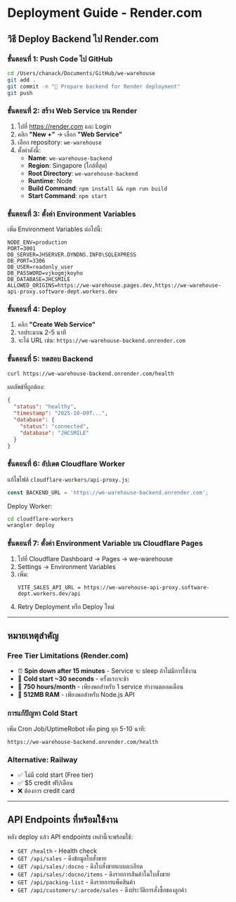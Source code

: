 # Deployment Guide - Render.com

## วิธี Deploy Backend ไป Render.com

### ขั้นตอนที่ 1: Push Code ไป GitHub

```bash
cd /Users/chanack/Documents/GitHub/we-warehouse
git add .
git commit -m "🚀 Prepare backend for Render deployment"
git push
```

### ขั้นตอนที่ 2: สร้าง Web Service บน Render

1. ไปที่ https://render.com และ Login
2. คลิก **"New +"** → เลือก **"Web Service"**
3. เลือก repository: `we-warehouse`
4. ตั้งค่าดังนี้:
   - **Name**: `we-warehouse-backend`
   - **Region**: Singapore (ใกล้ที่สุด)
   - **Root Directory**: `we-warehouse-backend`
   - **Runtime**: Node
   - **Build Command**: `npm install && npm run build`
   - **Start Command**: `npm start`

### ขั้นตอนที่ 3: ตั้งค่า Environment Variables

เพิ่ม Environment Variables ต่อไปนี้:

```
NODE_ENV=production
PORT=3001
DB_SERVER=JHSERVER.DYNDNS.INFO\SQLEXPRESS
DB_PORT=3306
DB_USER=readonly_user
DB_PASSWORD=vjkogmjkoyho
DB_DATABASE=JHCSMILE
ALLOWED_ORIGINS=https://we-warehouse.pages.dev,https://we-warehouse-api-proxy.software-dept.workers.dev
```

### ขั้นตอนที่ 4: Deploy

1. คลิก **"Create Web Service"**
2. รอประมาณ 2-5 นาที
3. จะได้ URL เช่น: `https://we-warehouse-backend.onrender.com`

### ขั้นตอนที่ 5: ทดสอบ Backend

```bash
curl https://we-warehouse-backend.onrender.com/health
```

ผลลัพธ์ที่ถูกต้อง:
```json
{
  "status": "healthy",
  "timestamp": "2025-10-09T...",
  "database": {
    "status": "connected",
    "database": "JHCSMILE"
  }
}
```

### ขั้นตอนที่ 6: อัปเดต Cloudflare Worker

แก้ไขไฟล์ `cloudflare-workers/api-proxy.js`:

```javascript
const BACKEND_URL = 'https://we-warehouse-backend.onrender.com';
```

Deploy Worker:
```bash
cd cloudflare-workers
wrangler deploy
```

### ขั้นตอนที่ 7: ตั้งค่า Environment Variable บน Cloudflare Pages

1. ไปที่ Cloudflare Dashboard → Pages → we-warehouse
2. Settings → Environment Variables
3. เพิ่ม:
   ```
   VITE_SALES_API_URL = https://we-warehouse-api-proxy.software-dept.workers.dev/api
   ```
4. Retry Deployment หรือ Deploy ใหม่

---

## หมายเหตุสำคัญ

### Free Tier Limitations (Render.com)
- ⏰ **Spin down after 15 minutes** - Service จะ sleep ถ้าไม่มีการใช้งาน
- 🐌 **Cold start ~30 seconds** - ครั้งแรกจะช้า
- 🎯 **750 hours/month** - เพียงพอสำหรับ 1 service ทำงานตลอดเดือน
- 💾 **512MB RAM** - เพียงพอสำหรับ Node.js API

### การแก้ปัญหา Cold Start
เพิ่ม Cron Job/UptimeRobot เพื่อ ping ทุก 5-10 นาที:
```
https://we-warehouse-backend.onrender.com/health
```

### Alternative: Railway
- ✅ ไม่มี cold start (Free tier)
- ✅ $5 credit ฟรี/เดือน
- ❌ ต้องการ credit card

---

## API Endpoints ที่พร้อมใช้งาน

หลัง deploy แล้ว API endpoints เหล่านี้จะพร้อมใช้:

- `GET /health` - Health check
- `GET /api/sales` - ดึงข้อมูลใบสั่งขาย
- `GET /api/sales/:docno` - ดึงใบสั่งขายแบบละเอียด
- `GET /api/sales/:docno/items` - ดึงรายการสินค้าในใบสั่งขาย
- `GET /api/packing-list` - ดึงรายการแพ็คสินค้า
- `GET /api/customers/:arcode/sales` - ดึงประวัติการสั่งซื้อของลูกค้า
